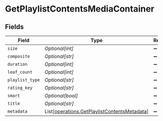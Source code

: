 # GetPlaylistContentsMediaContainer


## Fields

| Field                                                                                                  | Type                                                                                                   | Required                                                                                               | Description                                                                                            | Example                                                                                                |
| ------------------------------------------------------------------------------------------------------ | ------------------------------------------------------------------------------------------------------ | ------------------------------------------------------------------------------------------------------ | ------------------------------------------------------------------------------------------------------ | ------------------------------------------------------------------------------------------------------ |
| `size`                                                                                                 | *Optional[int]*                                                                                        | :heavy_minus_sign:                                                                                     | N/A                                                                                                    | 2                                                                                                      |
| `composite`                                                                                            | *Optional[str]*                                                                                        | :heavy_minus_sign:                                                                                     | N/A                                                                                                    | /playlists/95/composite/1705717521                                                                     |
| `duration`                                                                                             | *Optional[int]*                                                                                        | :heavy_minus_sign:                                                                                     | N/A                                                                                                    | 282                                                                                                    |
| `leaf_count`                                                                                           | *Optional[int]*                                                                                        | :heavy_minus_sign:                                                                                     | N/A                                                                                                    | 2                                                                                                      |
| `playlist_type`                                                                                        | *Optional[str]*                                                                                        | :heavy_minus_sign:                                                                                     | N/A                                                                                                    | video                                                                                                  |
| `rating_key`                                                                                           | *Optional[str]*                                                                                        | :heavy_minus_sign:                                                                                     | N/A                                                                                                    | 95                                                                                                     |
| `smart`                                                                                                | *Optional[bool]*                                                                                       | :heavy_minus_sign:                                                                                     | N/A                                                                                                    | true                                                                                                   |
| `title`                                                                                                | *Optional[str]*                                                                                        | :heavy_minus_sign:                                                                                     | N/A                                                                                                    | Smart Movie Playlist                                                                                   |
| `metadata`                                                                                             | List[[operations.GetPlaylistContentsMetadata](../../models/operations/getplaylistcontentsmetadata.md)] | :heavy_minus_sign:                                                                                     | N/A                                                                                                    |                                                                                                        |